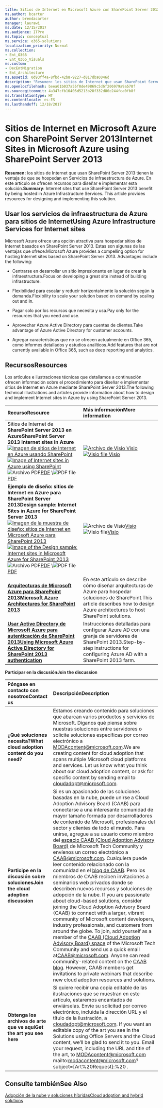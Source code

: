 ```yaml
---
title: Sitios de Internet en Microsoft Azure con SharePoint Server 2013
ms.author: bcarter
author: brendacarter
manager: laurawi
ms.date: 12/15/2017
ms.audience: ITPro
ms.topic: conceptual
ms.service: o365-solutions
localization_priority: Normal
ms.collection:
- Ent_O365
- Ent_O365_Visuals
ms.custom:
- DecEntMigration
- Ent_Architecture
ms.assetid: 0d93ff4a-8fbd-42b8-9227-d817dba0046d
description: "Resumen: los sitios de Internet que usan SharePoint Server 2013 tienen la ventaja de que se hospedan en Servicios de infraestructura de Azure. En este artículo se ofrecen recursos para diseñar e implementar esta solución."
ms.openlocfilehash: beea61b037a55f0de49869c5d6f206979a9a578f
ms.sourcegitcommit: 4a347cfb16405d5213b28f332d80e244fca0fb8f
ms.translationtype: HT
ms.contentlocale: es-ES
ms.lasthandoff: 12/18/2017
---
```

# <a name="internet-sites-in-microsoft-azure-using-sharepoint-server-2013"></a><span data-ttu-id="6d886-104">Sitios de Internet en Microsoft Azure con SharePoint Server 2013</span><span class="sxs-lookup"><span data-stu-id="6d886-104">Internet Sites in Microsoft Azure using SharePoint Server 2013</span></span>

 <span data-ttu-id="6d886-p102">**Resumen:** los sitios de Internet que usan SharePoint Server 2013 tienen la ventaja de que se hospedan en Servicios de infraestructura de Azure. En este artículo se ofrecen recursos para diseñar e implementar esta solución.</span><span class="sxs-lookup"><span data-stu-id="6d886-p102">**Summary:** Internet sites that use SharePoint Server 2013 benefit by being hosted in Azure Infrastructure Services. This article provides resources for designing and implementing this solution.</span></span>
  
## <a name="using-azure-infrastructure-services-for-internet-sites"></a><span data-ttu-id="6d886-107">Usar los servicios de infraestructura de Azure para sitios de Internet</span><span class="sxs-lookup"><span data-stu-id="6d886-107">Using Azure Infrastructure Services for Internet sites</span></span>

<span data-ttu-id="6d886-p103">Microsoft Azure ofrece una opción atractiva para hospedar sitios de Internet basados en SharePoint Server 2013. Estas son algunas de las ventajas que ofrece:</span><span class="sxs-lookup"><span data-stu-id="6d886-p103">Microsoft Azure provides a compelling option for hosting Internet sites based on SharePoint Server 2013. Advantages include the following:</span></span>
  
- <span data-ttu-id="6d886-110">Centrarse en desarrollar un sitio impresionante en lugar de crear la infraestructura.</span><span class="sxs-lookup"><span data-stu-id="6d886-110">Focus on developing a great site instead of building infrastructure.</span></span>
    
- <span data-ttu-id="6d886-111">Flexibilidad para escalar y reducir horizontalmente la solución según la demanda.</span><span class="sxs-lookup"><span data-stu-id="6d886-111">Flexibility to scale your solution based on demand by scaling out and in.</span></span>
    
- <span data-ttu-id="6d886-112">Pagar solo por los recursos que necesita y usa.</span><span class="sxs-lookup"><span data-stu-id="6d886-112">Pay only for the resources that you need and use.</span></span>
    
- <span data-ttu-id="6d886-113">Aprovechar Azure Active Directory para cuentas de clientes.</span><span class="sxs-lookup"><span data-stu-id="6d886-113">Take advantage of Azure Active Directory for customer accounts.</span></span>
    
- <span data-ttu-id="6d886-114">Agregar características que no se ofrecen actualmente en Office 365, como informes detallados y estudios analíticos.</span><span class="sxs-lookup"><span data-stu-id="6d886-114">Add features that are not currently available in Office 365, such as deep reporting and analytics.</span></span>
    
## <a name="resources"></a><span data-ttu-id="6d886-115">Recursos</span><span class="sxs-lookup"><span data-stu-id="6d886-115">Resources</span></span>

<span data-ttu-id="6d886-116">Los artículos e ilustraciones técnicas que detallamos a continuación ofrecen información sobre el procedimiento para diseñar e implementar sitios de Internet en Azure mediante SharePoint Server 2013.</span><span class="sxs-lookup"><span data-stu-id="6d886-116">The following technical illustrations and articles provide information about how to design and implement Internet sites in Azure by using SharePoint Server 2013.</span></span>
  
|<span data-ttu-id="6d886-117">**Recurso**</span><span class="sxs-lookup"><span data-stu-id="6d886-117">**Resource**</span></span>|<span data-ttu-id="6d886-118">**Más información**</span><span class="sxs-lookup"><span data-stu-id="6d886-118">**More information**</span></span>|
|:-----|:-----|
|<span data-ttu-id="6d886-119">Sitios de Internet de **SharePoint Server 2013 en Azure**</span><span class="sxs-lookup"><span data-stu-id="6d886-119">**SharePoint Server 2013 Internet sites in Azure**</span></span> <br/> <span data-ttu-id="6d886-120">[![Imagen de sitios de Internet en Azure usando SharePoint](images/MS_AZ_SPInternetSites.jpg)          ](https://go.microsoft.com/fwlink/p/?LinkId=392552)</span><span class="sxs-lookup"><span data-stu-id="6d886-120">[![Image of Internet sites in Azure using SharePoint](images/MS_AZ_SPInternetSites.jpg)          ](https://go.microsoft.com/fwlink/p/?LinkId=392552)</span></span> <br/> <span data-ttu-id="6d886-121">![Archivo PDF](images/ITPro_Other_PDFicon.png)[PDF](https://go.microsoft.com/fwlink/p/?LinkId=392552)  \\</span><span class="sxs-lookup"><span data-stu-id="6d886-121">![PDF file](images/ITPro_Other_PDFicon.png)[PDF](https://go.microsoft.com/fwlink/p/?LinkId=392552)</span></span>| <span data-ttu-id="6d886-122">[![Archivo de Visio](images/ITPro_Other_VisioIcon.jpg)          ](https://go.microsoft.com/fwlink/p/?LinkId=392551)[Visio](https://go.microsoft.com/fwlink/p/?LinkId=392551)</span><span class="sxs-lookup"><span data-stu-id="6d886-122">[![Visio file](images/ITPro_Other_VisioIcon.jpg)          ](https://go.microsoft.com/fwlink/p/?LinkId=392551)[Visio](https://go.microsoft.com/fwlink/p/?LinkId=392551)</span></span> <br/> |<span data-ttu-id="6d886-123">En este modelo de arquitectura se describen las principales actividades de diseño y las opciones de arquitectura recomendadas para sitios de Internet en Azure.</span><span class="sxs-lookup"><span data-stu-id="6d886-123">This architecture model outlines key design activities and recommended architecture choices for Internet sites in Azure.</span></span>  <br/> |
|<span data-ttu-id="6d886-124">**Ejemplo de diseño: sitios de Internet en Azure para SharePoint Server 2013**</span><span class="sxs-lookup"><span data-stu-id="6d886-124">**Design sample: Internet Sites in Azure for SharePoint Server 2013**</span></span> <br/> <span data-ttu-id="6d886-125">[![Imagen de la muestra de diseño: sitios de Internet en Microsoft Azure para SharePoint 2013](images/MS_AZ_InternetSitesDesignSample.jpg)          ](https://go.microsoft.com/fwlink/p/?LinkId=392549)</span><span class="sxs-lookup"><span data-stu-id="6d886-125">[![Image of the Design sample: Internet sites in Microsoft Azure for SharePoint 2013](images/MS_AZ_InternetSitesDesignSample.jpg)          ](https://go.microsoft.com/fwlink/p/?LinkId=392549)</span></span> <br/> <span data-ttu-id="6d886-126">![Archivo PDF](images/ITPro_Other_PDFicon.png)[PDF](https://go.microsoft.com/fwlink/p/?LinkId=392549)  \\</span><span class="sxs-lookup"><span data-stu-id="6d886-126">![PDF file](images/ITPro_Other_PDFicon.png)[PDF](https://go.microsoft.com/fwlink/p/?LinkId=392549)</span></span>| <span data-ttu-id="6d886-127">![Archivo de Visio](images/ITPro_Other_VisioIcon.jpg)[Visio](https://go.microsoft.com/fwlink/p/?LinkId=392548)</span><span class="sxs-lookup"><span data-stu-id="6d886-127">![Visio file](images/ITPro_Other_VisioIcon.jpg)[Visio](https://go.microsoft.com/fwlink/p/?LinkId=392548)</span></span> <br/> |<span data-ttu-id="6d886-128">Use este ejemplo de diseño como punto de partida para su propia arquitectura.</span><span class="sxs-lookup"><span data-stu-id="6d886-128">Use this design sample as a starting point for your own architecture.</span></span>  <br/> |
|<span data-ttu-id="6d886-129">**[Arquitecturas de Microsoft Azure para SharePoint 2013](microsoft-azure-architectures-for-sharepoint-2013.md)**</span><span class="sxs-lookup"><span data-stu-id="6d886-129">**[Microsoft Azure Architectures for SharePoint 2013](microsoft-azure-architectures-for-sharepoint-2013.md)**</span></span> <br/> |<span data-ttu-id="6d886-130">En este artículo se describe cómo diseñar arquitecturas de Azure para hospedar soluciones de SharePoint.</span><span class="sxs-lookup"><span data-stu-id="6d886-130">This article describes how to design Azure architectures to host SharePoint solutions.</span></span>  <br/> |
|<span data-ttu-id="6d886-131">**[Usar Active Directory de Microsoft Azure para autenticación de SharePoint 2013](using-microsoft-azure-active-directory-for-sharepoint-2013-authentication.md)**</span><span class="sxs-lookup"><span data-stu-id="6d886-131">**[Using Microsoft Azure Active Directory for SharePoint 2013 authentication](using-microsoft-azure-active-directory-for-sharepoint-2013-authentication.md)**</span></span> <br/> |<span data-ttu-id="6d886-132">Instrucciones detalladas para configurar Azure AD con una granja de servidores de SharePoint 2013.</span><span class="sxs-lookup"><span data-stu-id="6d886-132">Step-by-step instructions for configuring Azure AD with a SharePoint 2013 farm.</span></span>  <br/> |
   
<span data-ttu-id="6d886-133">**Participar en la discusión**</span><span class="sxs-lookup"><span data-stu-id="6d886-133">**Join the discussion**</span></span>

|<span data-ttu-id="6d886-134">**Póngase en contacto con nosotros**</span><span class="sxs-lookup"><span data-stu-id="6d886-134">**Contact us**</span></span>|<span data-ttu-id="6d886-135">**Descripción**</span><span class="sxs-lookup"><span data-stu-id="6d886-135">**Description**</span></span>|
|:-----|:-----|
|<span data-ttu-id="6d886-136">**¿Qué soluciones necesita?**</span><span class="sxs-lookup"><span data-stu-id="6d886-136">**What cloud adoption content do you need?**</span></span> <br/> |<span data-ttu-id="6d886-p104">Estamos creando contenido para soluciones que abarcan varios productos y servicios de Microsoft. Díganos qué piensa sobre nuestras soluciones entre servidores o solicite soluciones específicas por correo electrónico a [MODAcontent@microsoft.com](mailto:cloudadopt@microsoft.com?Subject=[Cloud%20Adoption%20Content%20Feedback]:%20).</span><span class="sxs-lookup"><span data-stu-id="6d886-p104">We are creating content for cloud adoption that spans multiple Microsoft cloud platforms and services. Let us know what you think about our cloud adoption content, or ask for specific content by sending email to [cloudadopt@microsoft.com](mailto:cloudadopt@microsoft.com?Subject=[Cloud%20Adoption%20Content%20Feedback]:%20).  </span></span><br/> |
|<span data-ttu-id="6d886-139">**Participe en la discusión sobre soluciones**</span><span class="sxs-lookup"><span data-stu-id="6d886-139">**Join the cloud adoption discussion**</span></span> <br/> |<span data-ttu-id="6d886-p105">Si es un apasionado de las soluciones basadas en la nube, puede unirse a Cloud Adoption Advisory Board (CAAB) para conectarse a una interesante comunidad de mayor tamaño formada por desarrolladores de contenido de Microsoft, profesionales del sector y clientes de todo el mundo. Para unirse, agregue a su usuario como miembro del [espacio CAAB (Cloud Adoption Advisory Board)]((https://aka.ms/caab)) de Microsoft Tech Community y envíenos un correo electrónico a [CAAB@microsoft.com](mailto:caab@microsoft.com?Subject=I%20just%20joined%20the%20Cloud%20Adoption%20Advisory%20Board!). Cualquiera puede leer contenido relacionado con la comunidad en el [blog de CAAB]((https://blogs.technet.com/b/solutions_advisory_board/)). Pero los miembros de CAAB reciben invitaciones a seminarios web privados donde se describen nuevos recursos y soluciones de adopción de la nube.  </span><span class="sxs-lookup"><span data-stu-id="6d886-p105">If you are passionate about cloud-based solutions, consider joining the Cloud Adoption Advisory Board (CAAB) to connect with a larger, vibrant community of Microsoft content developers, industry professionals, and customers from around the globe. To join, add yourself as a member of the [CAAB (Cloud Adoption Advisory Board) space]((https://aka.ms/caab)) of the Microsoft Tech Community and send us a quick email at[CAAB@microsoft.com](mailto:caab@microsoft.com?Subject=I%20just%20joined%20the%20Cloud%20Adoption%20Advisory%20Board!). Anyone can read community-related content on the [CAAB blog]((https://blogs.technet.com/b/solutions_advisory_board/)). However, CAAB members get invitations to private webinars that describe new cloud adoption resources and solutions.  </span></span><br/> |
|<span data-ttu-id="6d886-143">**Obtenga los archivos de arte que ve aquí**</span><span class="sxs-lookup"><span data-stu-id="6d886-143">**Get the art you see here**</span></span> <br/> |<span data-ttu-id="6d886-p106">Si quiere recibir una copia editable de las ilustraciones que se muestran en este artículo, estaremos encantados de enviárselas. Envíe su solicitud por correo electrónico, incluida la dirección URL y el título de la ilustración, a [cloudadopt@microsoft.com](mailto:cloudadopt@microsoft.com?subject=[Art%20Request]:%20).  </span><span class="sxs-lookup"><span data-stu-id="6d886-p106">If you want an editable copy of the art you see in the Solutions using Office Servers and the Cloud content, we’ll be glad to send it to you. Email your request, including the URL and title of the art, to  MODAcontent@microsoft.com mailto:modacontent@microsoft.com?subject=[Art%20Request]:%20 .</span></span><br/> |
   
## <a name="see-also"></a><span data-ttu-id="6d886-146">Consulte también</span><span class="sxs-lookup"><span data-stu-id="6d886-146">See Also</span></span>

[<span data-ttu-id="6d886-147">Adopción de la nube y soluciones híbridas</span><span class="sxs-lookup"><span data-stu-id="6d886-147">Cloud adoption and hybrid solutions</span></span>](cloud-adoption-and-hybrid-solutions.md)



